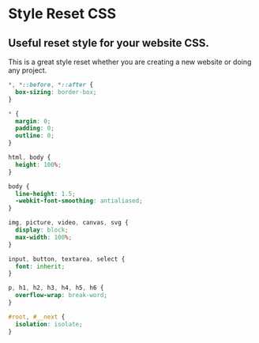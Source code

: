 # Style Reset CSS

## Useful reset style for your website CSS.

This is a great style reset whether you are creating a new website or doing any project.

```css
*, *::before, *::after {
  box-sizing: border-box;
}

* {
  margin: 0;
  padding: 0;
  outline: 0;
}

html, body {
  height: 100%;
}

body {
  line-height: 1.5;
  -webkit-font-smoothing: antialiased;
}

img, picture, video, canvas, svg {
  display: block;
  max-width: 100%;
}

input, button, textarea, select {
  font: inherit;
}

p, h1, h2, h3, h4, h5, h6 {
  overflow-wrap: break-word;
}

#root, #__next {
  isolation: isolate;
}
```
